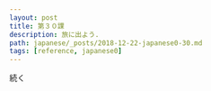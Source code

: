 ```yaml
---
layout: post
title: 第３０課
description: 旅に出よう.
path: japanese/_posts/2018-12-22-japanese0-30.md
tags: [reference, japanese0]
---
```


続く



